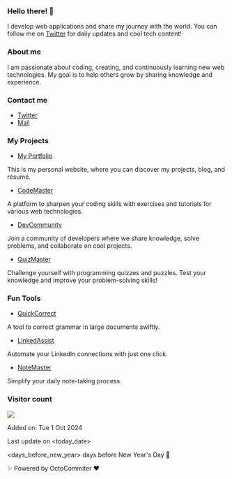 ### Hello there! 👋

I develop web applications and share my journey with the world. You can follow me on [Twitter](https://twitter.com/id_ProLM) for daily updates and cool tech content!

### About me

I am passionate about coding, creating, and continuously learning new web technologies. My goal is to help others grow by sharing knowledge and experience.

### Contact me

- [Twitter](https://twitter.com/id_ProLM)
- [Mail](mailto:contact@id_prolm.com)

### My Projects

- [My Portfolio](https://laurent-portefolio.vercel.app/)

This is my personal website, where you can discover my projects, blog, and résumé.

- [CodeMaster](https://id_prolm.com/codemaster)

A platform to sharpen your coding skills with exercises and tutorials for various web technologies.

- [DevCommunity](https://id_prolm.com/devcommunity)

Join a community of developers where we share knowledge, solve problems, and collaborate on cool projects.

- [QuizMaster](https://id_prolm.com/quizmaster)

Challenge yourself with programming quizzes and puzzles. Test your knowledge and improve your problem-solving skills!

### Fun Tools

- [QuickCorrect](https://id_prolm.com/quickcorrect)

A tool to correct grammar in large documents swiftly.

- [LinkedAssist](https://id_prolm.com/linkedassist)

Automate your LinkedIn connections with just one click.

- [NoteMaster](https://id_prolm.com/notemaster)

Simplify your daily note-taking process.

### Visitor count

<img src="https://profile-counter.glitch.me/id_ProLM/count.svg" />

Added on: Tue 1 Oct 2024

Last update on <today_date>

<days_before_new_year> days before New Year's Day 🎉

✨ Powered by OctoCommiter ❤️
